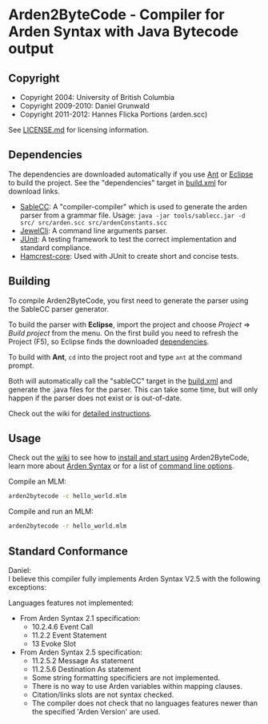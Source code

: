 Arden2ByteCode - Compiler for Arden Syntax with Java Bytecode output
====================================================================

Copyright
---------
- Copyright 2004: University of British Columbia  
- Copyright 2009-2010: Daniel Grunwald
- Copyright 2011-2012: Hannes Flicka
Portions (arden.scc)

See [LICENSE.md](LICENSE.md) for licensing information.


Dependencies
------------

The dependencies are downloaded automatically if you use [Ant](https://ant.apache.org/) or [Eclipse](https://eclipse.org/) to build the project. See the "dependencies" target in [build.xml](build.xml) for download links.

- [SableCC](http://www.sablecc.org/): A "compiler-compiler" which is used to generate the arden parser from a grammar file. Usage: `java -jar tools/sablecc.jar -d src/ src/arden.scc src/ardenConstants.scc`
- [JewelCli](http://jewelcli.lexicalscope.com/): A command line arguments parser.
- [JUnit](http://junit.org/): A testing framework to test the correct implementation and standard compliance.
- [Hamcrest-core](http://hamcrest.org/JavaHamcrest/): Used with JUnit to create short and concise tests.


Building
--------
To compile Arden2ByteCode, you first need to generate the parser using the SableCC parser generator.

To build the parser with **Eclipse**, import the project and choose *Project* &rArr; *Build project* from the menu. On the first build you need to refresh the Project (F5), so Eclipse finds the downloaded [dependencies](#dependencies).

To build with **Ant**, `cd` into the project root and type `ant` at the command prompt.  

Both will automatically call the "sableCC" target in the [build.xml](build.xml) and generate the .java files for the parser. This can take some time, but will only happen if the parser does not exist or is out-of-date.

Check out the wiki for [detailed instructions](https://github.com/PLRI/arden2bytecode/wiki/Building).


Usage
-----

Check out the [wiki](https://github.com/PLRI/arden2bytecode/wiki) to see how to [install and start using](https://github.com/PLRI/arden2bytecode/wiki/Installation) Arden2ByteCode, learn more about [Arden Syntax](https://github.com/PLRI/arden2bytecode/wiki/Basics) or for a list of [command line options](https://github.com/PLRI/arden2bytecode/wiki/Command-Line-Options).

Compile an MLM:
```sh
arden2bytecode -c hello_world.mlm
```

Compile and run an MLM:
```sh
arden2bytecode -r hello_world.mlm
```


Standard Conformance
-----------------------------------

Daniel:  
I believe this compiler fully implements Arden Syntax V2.5 with the following exceptions:

Languages features not implemented:

* From Arden Syntax 2.1 specification:
    * 10.2.4.6 Event Call
    * 11.2.2 Event Statement
    * 13 Evoke Slot
* From Arden Syntax 2.5 specification:
    * 11.2.5.2 Message As statement
    * 11.2.5.6 Destination As statement
    * Some string formatting specificiers are not implemented.
    * There is no way to use Arden variables within mapping clauses.
    * Citation/links slots are not syntax checked.
    * The compiler does not check that no languages features newer than the specified 'Arden Version' are used.
